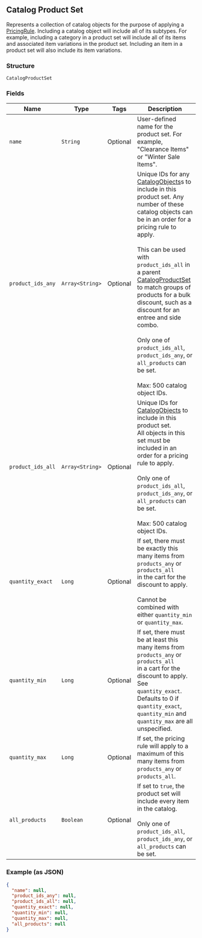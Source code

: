 ## Catalog Product Set

Represents a collection of catalog objects for the purpose of applying a
[PricingRule](#type-pricingrule). Including a catalog object will include all of
its subtypes. For example, including a category in a product set will include
all of its items and associated item variations in the product set. Including
an item in a product set will also include its item variations.

### Structure

`CatalogProductSet`

### Fields

| Name | Type | Tags | Description |
|  --- | --- | --- | --- |
| `name` | `String` | Optional | User-defined name for the product set. For example, "Clearance Items"<br>or "Winter Sale Items". |
| `product_ids_any` | `Array<String>` | Optional | Unique IDs for any [CatalogObjects](#type-catalogobject)s to include in this<br>product set. Any number of these catalog objects can be in an order for a<br>pricing rule to apply.<br><br>This can be used with `product_ids_all` in a parent [CatalogProductSet](#type-catalogproductset)<br>to match groups of products for a bulk discount, such as a discount for an entree and side combo.<br><br>Only one of `product_ids_all`, `product_ids_any`, or `all_products` can be set.<br><br>Max: 500 catalog object IDs. |
| `product_ids_all` | `Array<String>` | Optional | Unique IDs for [CatalogObjects](#type-catalogobject) to include in this product set.<br>All objects in this set must be included in an order for a pricing rule to apply.<br><br>Only one of `product_ids_all`, `product_ids_any`, or `all_products` can be set.<br><br>Max: 500 catalog object IDs. |
| `quantity_exact` | `Long` | Optional | If set, there must be exactly this many items from `products_any` or `products_all`<br>in the cart for the discount to apply.<br><br>Cannot be combined with either `quantity_min` or `quantity_max`. |
| `quantity_min` | `Long` | Optional | If set, there must be at least this many items from `products_any` or `products_all`<br>in a cart for the discount to apply. See `quantity_exact`. Defaults to 0 if<br>`quantity_exact`, `quantity_min` and<br>`quantity_max` are all unspecified. |
| `quantity_max` | `Long` | Optional | If set, the pricing rule will apply to a maximum of this many items from<br>`products_any` or `products_all`. |
| `all_products` | `Boolean` | Optional | If set to `true`, the product set will include every item in the catalog.<br><br>Only one of `product_ids_all`, `product_ids_any`, or `all_products` can be set. |

### Example (as JSON)

```json
{
  "name": null,
  "product_ids_any": null,
  "product_ids_all": null,
  "quantity_exact": null,
  "quantity_min": null,
  "quantity_max": null,
  "all_products": null
}
```

